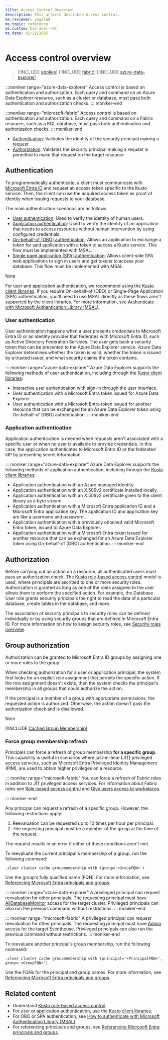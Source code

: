 ```yaml
---
title: Access Control Overview
description: This article describes Access control.
ms.reviewer: yogilad
ms.topic: reference
ms.custom: has-adal-ref
ms.date: 01/22/2025
---
```

# Access control overview

> [!INCLUDE [applies](../includes/applies-to-version/applies.md)] [!INCLUDE [fabric](../includes/applies-to-version/fabric.md)] [!INCLUDE [azure-data-explorer](../includes/applies-to-version/azure-data-explorer.md)]

:::moniker range="azure-data-explorer"
Access control is based on authentication and authorization. Each query and command on an Azure Data Explorer resource, such as a cluster or database, must pass both authentication and authorization checks.
::: moniker-end

:::moniker range="microsoft-fabric"
Access control is based on authentication and authorization. Each query and command on a Fabric resource, such as a KQL database, must pass both authentication and authorization checks.
::: moniker-end

* [Authentication](#authentication): Validates the identity of the security principal making a request
* [Authorization](#authorization): Validates the security principal making a request is permitted to make that request on the target resource

## Authentication

To programmatically authenticate, a client must communicate with [Microsoft Entra ID](/azure/active-directory/fundamentals/active-directory-whatis) and request an access token specific to the Kusto service. Then, the client can use the acquired access token as proof of identity when issuing requests to your database.

The main authentication scenarios are as follows:

* [User authentication](#user-authentication): Used to verify the identity of human users.
* [Application authentication](#application-authentication): Used to verify the identity of an application that needs to access resources without human intervention by using configured credentials.
* [On-behalf-of (OBO) authentication](/azure/active-directory/develop/msal-authentication-flows#on-behalf-of-obo): Allows an application to exchange a token for said application with a token to access a Kusto service. This flow must be implemented with MSAL.
* [Single page application (SPA) authentication](/azure/active-directory/develop/msal-authentication-flows#authorization-code): Allows client-side SPA web applications to sign in users and get tokens to access your database. This flow must be implemented with MSAL.

> [!NOTE]
> For user and application authentication, we recommend using the [Kusto client libraries](../api/client-libraries.md). If you require On-behalf-of (OBO) or Single-Page Application (SPA) authentication, you'll need to use MSAL directly as these flows aren't supported by the client libraries. For more information, see [Authenticate with Microsoft Authentication Library (MSAL)](../api/rest/authenticate-with-msal.md).

### User authentication

User authentication happens when a user presents credentials to Microsoft Entra ID or an identity provider that federates with Microsoft Entra ID, such as Active Directory Federation Services. The user gets back a security token that can be presented to the Azure Data Explorer service. Azure Data Explorer determines whether the token is valid, whether the token is issued by a trusted issuer, and what security claims the token contains.

::: moniker range="azure-data-explorer"
Azure Data Explorer supports the following methods of user authentication, including through the [Kusto client libraries](../api/client-libraries.md):

* Interactive user authentication with sign-in through the user interface.
* User authentication with a Microsoft Entra token issued for Azure Data Explorer.
* User authentication with a Microsoft Entra token issued for another resource that can be exchanged for an Azure Data Explorer token using On-behalf-of (OBO) authentication.
::: moniker-end

### Application authentication

Application authentication is needed when requests aren't associated with a specific user or when no user is available to provide credentials. In this case, the application authenticates to Microsoft Entra ID or the federated IdP by presenting secret information.

::: moniker range="azure-data-explorer"
Azure Data Explorer supports the following methods of application authentication, including through the [Kusto client libraries](../api/client-libraries.md):

* Application authentication with an Azure managed identity.
* Application authentication with an X.509v2 certificate installed locally.
* Application authentication with an X.509v2 certificate given to the client library as a byte stream.
* Application authentication with a Microsoft Entra application ID and a Microsoft Entra application key. The application ID and application key are like a username and password.
* Application authentication with a previously obtained valid Microsoft Entra token, issued to Azure Data Explorer.
* Application authentication with a Microsoft Entra token issued for another resource that can be exchanged for an Azure Data Explorer token using On-behalf-of (OBO) authentication.
::: moniker-end

## Authorization

Before carrying out an action on a resource, all authenticated users must pass an authorization check. The [Kusto role-based access control](role-based-access-control.md) model is used, where principals are ascribed to one or more security roles. Authorization is granted as long as one of the roles assigned to the user allows them to perform the specified action. For example, the Database User role grants security principals the right to read the data of a particular database, create tables in the database, and more.

The association of security principals to security roles can be defined individually or by using security groups that are defined in Microsoft Entra ID. For more information on how to assign security roles, see [Security roles overview](../management/security-roles.md).

## Group authorization

Authorization can be granted to Microsoft Entra ID groups by assigning one or more roles to the group.

When checking authorization for a user or application principal, the system first looks for an explicit role assignment that permits the specific action. If the role assignment doesn't exists, then the system checks the principal's membership in all groups that could authorize the action.

If the principal is a member of a group with appropriate permissions, the requested action is authorized. Otherwise, the action doesn't pass the authorization check and is disallowed.

> [!NOTE]
>
> [!INCLUDE [Cached Group Membership](../includes/cached-group-membership.md)]

### Force group membership refresh

Principals can force a refresh of group membership **for a specific group**. This capability is useful in scenarios where just-in-time (JIT) privileged access services, such as Microsoft Entra Privileged Identity Management (PIM), are used to obtain higher privileges on a resource.

::: moniker range="microsoft-fabric"
You can force a refresh of Fabric roles in addition to JIT privileged access services. For information about Fabric roles see [Role-based access control](role-based-access-control.md) and [Give users access to workplaces](/fabric/get-started/give-access-workspaces).

<!--this needs a description of how to find Fabric id-->
::: moniker-end

Any principal can request a refresh of a specific group. However, the following restrictions apply:

1. Reevaluation can be requested up to 10 times per hour per principal.
2. The requesting principal must be a member of the group at the time of the request.

The request results in an error if either of these conditions aren't met.

To reevaluate the current principal's membership of a group, run the following command:

```kusto
.clear cluster cache groupmembership with (group='<GroupFQN>')
```

Use the group's fully qualified name (FQN). For more information, see [Referencing Microsoft Entra principals and groups](../management/reference-security-principals.md#referencing-microsoft-entra-principals-and-groups).

::: moniker range="azure-data-explorer"
A privileged principal can request reevaluation for other principals. The requesting principal must have [AllDatabaseMonitor](role-based-access-control.md) access for the target cluster. Privileged principals can also run the previous command without restrictions.
::: moniker-end

::: moniker range="microsoft-fabric"
A privileged principal can request reevaluation for other principals. The requesting principal must have [Admin](role-based-access-control.md) access for the target Eventhouse. Privileged principals can also run the previous command without restrictions.
::: moniker-end

To reevaluate another principal’s group membership, run the following command:

```kusto
.clear cluster cache groupmembership with (principal='<PrincipalFQN>', group='<GroupFQN>')
```

Use the FQNs for the principal and group names. For more information, see [Referencing Microsoft Entra principals and groups](../management/reference-security-principals.md#referencing-microsoft-entra-principals-and-groups).

## Related content

* Understand [Kusto role-based access control](role-based-access-control.md).
* For user or application authentication, use the [Kusto client libraries](../api/client-libraries.md).
* For OBO or SPA authentication, see [How to authenticate with Microsoft Authentication Library (MSAL)](../api/rest/authenticate-with-msal.md).
* For referencing principals and groups, see [Referencing Microsoft Entra principals and groups](../management/reference-security-principals.md).
